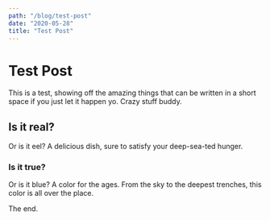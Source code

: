 ```yaml
---
path: "/blog/test-post"
date: "2020-05-28"
title: "Test Post"
---
```


# Test Post

This is a test, showing off the amazing things that can be written in a short space if you just let it happen yo. Crazy stuff buddy.

## Is it real?

Or is it eel? A delicious dish, sure to satisfy your deep-sea-ted hunger.

### Is it true?

Or is it blue? A color for the ages. From the sky to the deepest trenches, this color is all over the place.

The end.

